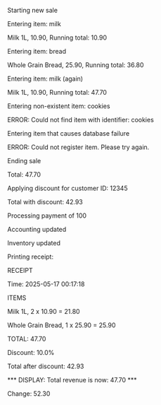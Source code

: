Starting new sale

Entering item: milk

Milk 1L, 10.90, Running total: 10.90

Entering item: bread

Whole Grain Bread, 25.90, Running total: 36.80

Entering item: milk (again)

Milk 1L, 10.90, Running total: 47.70

Entering non-existent item: cookies

ERROR: Could not find item with identifier: cookies

Entering item that causes database failure

ERROR: Could not register item. Please try again.

Ending sale

Total: 47.70

Applying discount for customer ID: 12345

Total with discount: 42.93

Processing payment of 100

Accounting updated

Inventory updated

Printing receipt:

RECEIPT

Time: 2025-05-17 00:17:18

ITEMS

Milk 1L, 2 x 10.90 = 21.80

Whole Grain Bread, 1 x 25.90 = 25.90

TOTAL: 47.70

Discount: 10.0%

Total after discount: 42.93

*** DISPLAY: Total revenue is now: 47.70 ***

Change: 52.30
